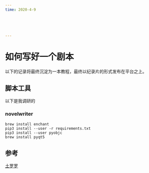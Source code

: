 ```yaml
---
time: 2020-4-9





---
```


# 如何写好一个剧本

以下的记录将最终沉淀为一本教程，最终以纪录片的形式发布在平台之上。



## 脚本工具

以下是我调研的

### novelwriter

```
brew install enchant
pip3 install --user -r requirements.txt
pip3 install --user pyobjc
brew install pyqt5
```

## 参考

[土罗罗](https://www.tuluoluo.com/#!app=home-index)

